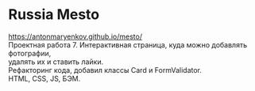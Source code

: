 # Russia Mesto #  
https://antonmaryenkov.github.io/mesto/  
Проектная работа 7. Интерактивная страница, куда можно добавлять фотографии,  
удалять их и ставить лайки.  
Рефакторинг кода, добавил классы Card и FormValidator.  
HTML, CSS, JS, БЭМ.
